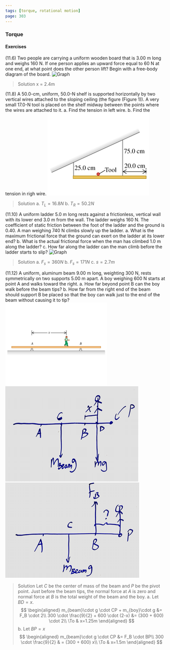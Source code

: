 ```yaml
---
tags: [torque, rotational motion]
page: 303
---
```


### Torque

#### Exercises
(11.6) Two people are carrying a uniform wooden board that is 3.00 m long and weighs 160 N. If one person applies an upward force equal to 60 N at one end, at what point does the other person lift? Begin with a free-body diagram of the board.
![Graph](../assets/11.6.PNG)
>Solution
x = 2.4m

(11.8) A 50.0-cm, uniform, 50.0-N shelf is supported horizontally by two vertical wires attached to the sloping ceiling (the figure (Figure 1)). A very small 17.0-N tool is placed on the shelf midway between the points where the wires are attached to it.
a. Find the tension in left wire.
b. Find the tension in righ wire.
![Graph](../assets/YF-11-23.jpg)
>Solution
a. $T_L = 16.8N$
b. $T_R = 50.2N$

(11.10) A uniform ladder 5.0 m long rests against a frictionless, vertical wall with its lower end 3.0 m from the wall. The ladder weighs 160 N. The coefficient of static friction between the foot of the ladder and the ground is 0.40. A man weighing 740 N climbs slowly up the ladder.
a. What is the maximum frictional force that the ground can exert on the ladder at its lower end?
b. What is the actual frictional force when the man has climbed 1.0 m along the ladder?
c. How far along the ladder can the man climb before the ladder starts to slip?
![Graph](../assets/11.10.PNG)
>Solution
a. $F_s = 360N$
b. $F_s = 171N$
c. $s = 2.7m$

(11.12) A uniform, aluminum beam 9.00 m long, weighting 300 N, rests symmetrically on two supports 5.00 m apart. A boy weighing 600 N starts at point A and walks toward the right.
a. How far beyond point B can the boy walk before the beam tips?
b. How far from the right end of the beam should support B be placed so that the boy can walk just to the end of the beam without causing it to tip?
![Graph](../assets/YF-11-25.jpg)
![Graph](../assets/11-12a.png)
![Graph](../assets/11-12b.png)
>Solution
Let $C$ be the center of mass of the beam and $P$ be the pivot point. Just before the beam tips, the normal force at $A$ is zero and normal force at $B$ is the total weight of the beam and the boy.
a.  Let $BD = x$.
$$
\begin{aligned}
m_{beam}\cdot g \cdot CP + m_{boy}\cdot g &= F_B \cdot 2\\
300 \cdot \frac{9}{2} + 600 \cdot (2-x) &= (300 + 600) \cdot 2\\
\To & x=1.25m
\end{aligned}
$$
b. Let $BP = x$
$$
\begin{aligned}
m_{beam}\cdot g \cdot CP &= F_B \cdot BP\\
300 \cdot \frac{9}{2} & = (300 + 600) x\\
\To & x=1.5m
\end{aligned}
$$
